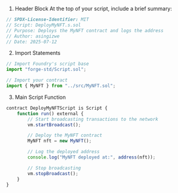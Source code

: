 1. Header Block
At the top of your script, include a brief summary:
```javascript
// SPDX-License-Identifier: MIT
// Script: DeployMyNFT.s.sol
// Purpose: Deploys the MyNFT contract and logs the address
// Author: asingizwe
// Date: 2025-07-12
```
2. Import Statements

```javascript
// Import Foundry's script base
import "forge-std/Script.sol";

// Import your contract
import { MyNFT } from "../src/MyNFT.sol";
```

3. Main Script Function

```javascript
contract DeployMyNFTScript is Script {
    function run() external {
        // Start broadcasting transactions to the network
        vm.startBroadcast();

        // Deploy the MyNFT contract
        MyNFT nft = new MyNFT();

        // Log the deployed address
        console.log("MyNFT deployed at:", address(nft));

        // Stop broadcasting
        vm.stopBroadcast();
    }
}
```
